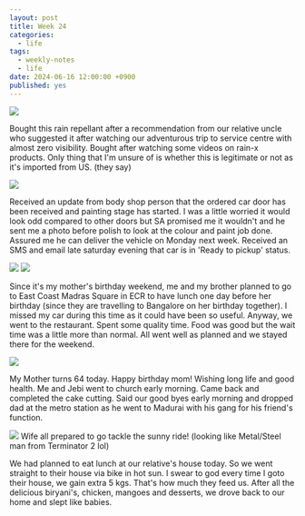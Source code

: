 ```yaml
---
layout: post
title: Week 24
categories:
  - life
tags:
  - weekly-notes
  - life
date: 2024-06-16 12:00:00 +0900
published: yes
---
```


![](https://i.imgur.com/WDQtQ7Q.jpg)

Bought this rain repellant after a recommendation from our relative uncle who suggested it after watching our adventurous trip to service centre with almost zero visibility. Bought after watching some videos on rain-x products. Only thing that I'm unsure of is whether this is legitimate or not as it's imported from US. (they say)

![](https://i.imgur.com/IBtcxzl.jpg)

Received an update from body shop person that the ordered car door has been received and painting stage has started. I was a little worried it would look odd compared to other doors but SA promised me it wouldn't and he sent me a photo before polish to look at the colour and paint job done. Assured me he can deliver the vehicle on Monday next week. Received an SMS and email late saturday evening that car is in 'Ready to pickup' status.

![](https://i.imgur.com/QO5Q1tG.jpg)
![](https://i.imgur.com/xvimFG0.jpg)

Since it's my mother's birthday weekend, me and my brother planned to go to East Coast Madras Square in ECR to have lunch one day before her birthday (since they are travelling to Bangalore on her birthday together). I missed my car during this time as it could have been so useful. Anyway, we went to the restaurant. Spent some quality time. Food was good but the wait time was a little more than normal. All went well as planned and we stayed there for the weekend. 

![](https://i.imgur.com/ujvSyIb.jpg)

My Mother turns 64 today. Happy birthday mom! Wishing long life and good health. Me and Jebi went to church early morning. Came back and completed the cake cutting. Said our good byes early morning and dropped dad at the metro station as he went to Madurai with his gang for his friend's function. 

![](https://i.imgur.com/pMf64Ys.jpg)
Wife all prepared to go tackle the sunny ride! (looking like Metal/Steel man from Terminator 2 lol)

We had planned to eat lunch at our relative's house today. So we went straight to their house via bike in hot sun. I swear to god every time I goto their house, we gain extra 5 kgs. That's how much they feed us. After all the delicious biryani's, chicken, mangoes and desserts, we drove back to our home and slept like babies.